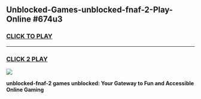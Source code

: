 
## Unblocked-Games-unblocked-fnaf-2-Play-Online #674u3
<h3>
<a href="https://news.freeplayer.one?title=unblocked-fnaf-2&ref=3">CLICK TO PLAY</a></h3>
<hr>

<h3>
<a href="https://news.freeplayer.one?title=unblocked-fnaf-2&ref=3">CLICK 2 PLAY</a>
  
</h3>

<a href="https://news.freeplayer.one?title=unblocked-fnaf-2&ref=3"><img src="https://clearcache.store/games.png"></a>


**unblocked-fnaf-2 games unblocked: Your Gateway to Fun and Accessible Online Gaming**
